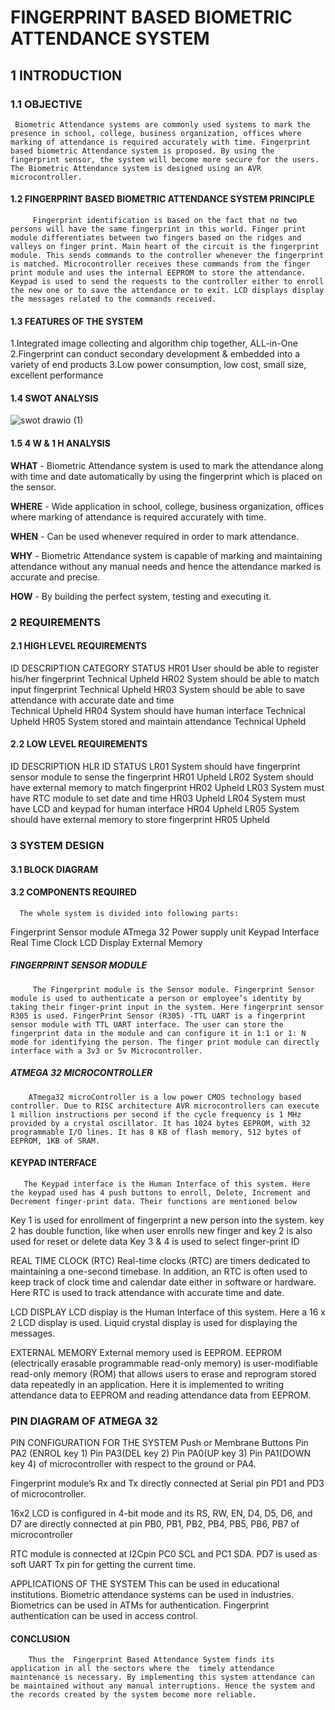# FINGERPRINT BASED BIOMETRIC ATTENDANCE SYSTEM

## 1 INTRODUCTION
### 1.1 OBJECTIVE
     Biometric Attendance systems are commonly used systems to mark the presence in school, college, business organization, offices where marking of attendance is required accurately with time. Fingerprint based biometric Attendance system is proposed. By using the fingerprint sensor, the system will become more secure for the users. The Biometric Attendance system is designed using an AVR microcontroller.

#### 1.2 FINGERPRINT BASED BIOMETRIC ATTENDANCE SYSTEM PRINCIPLE
         Fingerprint identification is based on the fact that no two persons will have the same fingerprint in this world. Finger print module differentiates between two fingers based on the ridges and valleys on finger print. Main heart of the circuit is the fingerprint module. This sends commands to the controller whenever the fingerprint is matched. Microcontroller receives these commands from the finger print module and uses the internal EEPROM to store the attendance. Keypad is used to send the requests to the controller either to enroll the new one or to save the attendance or to exit. LCD displays display the messages related to the commands received.

#### 1.3 FEATURES OF THE SYSTEM
1.Integrated image collecting and algorithm chip together, ALL-in-One
2.Fingerprint can conduct secondary development & embedded into a variety of end products
3.Low power consumption, low cost, small size, excellent performance

#### 1.4 SWOT ANALYSIS
![swot drawio (1)](https://user-images.githubusercontent.com/98818008/154843366-934eae2f-384c-41f2-9c83-e13def5ad3d2.jpg)


#### 1.5 4 W & 1 H ANALYSIS

**WHAT** - Biometric Attendance system is used to mark the attendance along with       time and date automatically by using the fingerprint which is placed on the sensor.

**WHERE** - Wide application in school, college, business organization, offices where marking of attendance is required accurately with time. 

**WHEN** -  Can be used whenever required in order to mark attendance.

**WHY** - Biometric Attendance system is capable of marking and maintaining  attendance without any manual needs and hence the attendance marked is accurate and precise.

**HOW** - By building the perfect system, testing and executing it.

### 2 REQUIREMENTS

#### 2.1 HIGH LEVEL REQUIREMENTS


ID
DESCRIPTION
CATEGORY
STATUS
HR01
User should be able to register his/her fingerprint
Technical
Upheld
HR02
System should be able to match input fingerprint
Technical
Upheld
HR03
System should be able to save attendance with accurate date and time  
Technical
Upheld
HR04
System should have human interface
Technical
Upheld
HR05
System stored and maintain attendance
Technical
Upheld




#### 2.2 LOW LEVEL REQUIREMENTS

      
ID
DESCRIPTION
HLR ID
STATUS
LR01
System should have fingerprint sensor module to sense the fingerprint
HR01
Upheld
LR02
System should have external memory to match fingerprint
HR02
Upheld
LR03
System must have RTC module to set date and time
HR03
Upheld
LR04
System must have LCD and keypad for human interface
HR04
Upheld
LR05
System should have external memory to store fingerprint
HR05
Upheld

### 3    SYSTEM DESIGN

#### 3.1 BLOCK DIAGRAM


 #### 3.2 COMPONENTS REQUIRED
      The whole system is divided into following parts: 
Fingerprint Sensor module
ATmega 32
Power supply unit
Keypad Interface
Real Time Clock
LCD Display
External Memory 
##### FINGERPRINT SENSOR MODULE
         The Fingerprint module is the Sensor module. Fingerprint Sensor module is used to authenticate a person or employee’s identity by taking their finger-print input in the system. Here fingerprint sensor R305 is used. FingerPrint Sensor (R305) -TTL UART is a fingerprint sensor module with TTL UART interface. The user can store the fingerprint data in the module and can configure it in 1:1 or 1: N mode for identifying the person. The finger print module can directly interface with a 3v3 or 5v Microcontroller.

##### ATMEGA 32 MICROCONTROLLER
        ATmega32 microController is a low power CMOS technology based controller. Due to RISC architecture AVR microcontrollers can execute 1 million instructions per second if the cycle frequency is 1 MHz provided by a crystal oscillator. It has 1024 bytes EEPROM, with 32 programmable I/O lines. It has 8 KB of flash memory, 512 bytes of EEPROM, 1KB of SRAM.

#### KEYPAD INTERFACE
       The Keypad interface is the Human Interface of this system. Here the keypad used has 4 push buttons to enroll, Delete, Increment and Decrement finger-print data. Their functions are mentioned below
Key 1 is used for enrollment of fingerprint  a new person into the system. 
key 2 has double function, like when user enrolls new finger and key 2 is also used for reset or delete data 
Key 3 & 4 is used to select finger-print ID 

REAL TIME CLOCK (RTC)
        Real-time clocks (RTC) are timers dedicated to maintaining a one-second timebase. In addition, an RTC is often used to keep track of clock time and calendar date either in software or hardware. Here RTC is used to track attendance with accurate time and date. 



LCD DISPLAY
           LCD display is the Human Interface of this system. Here a 16 x 2 LCD display is used. Liquid crystal display is used for displaying the messages. 

EXTERNAL MEMORY
        External memory used is EEPROM. EEPROM (electrically erasable programmable read-only memory) is user-modifiable read-only memory (ROM) that allows users to erase and reprogram stored data repeatedly in an application. Here it is implemented to writing attendance data to EEPROM and reading attendance data from EEPROM.

### PIN DIAGRAM OF ATMEGA 32

PIN CONFIGURATION FOR THE SYSTEM
 Push or Membrane Buttons 
              Pin PA2 (ENROL key 1)
              Pin PA3(DEL key 2)
              Pin PA0(UP key 3)
              Pin PA1(DOWN key 4) of microcontroller with respect to the ground or PA4. 

Fingerprint module’s Rx and Tx directly connected at Serial pin PD1 and PD3 of microcontroller.

16x2 LCD is configured in 4-bit mode and its RS, RW, EN, D4, D5, D6, and D7 are directly connected at pin PB0, PB1, PB2, PB4, PB5, PB6, PB7 of microcontroller

  RTC module is connected at I2Cpin PC0 SCL and PC1 SDA.
  PD7 is used as soft UART Tx pin for getting the current time.

APPLICATIONS OF THE SYSTEM
This can be used in educational institutions.
Biometric attendance systems can be used in industries.
Biometrics can be used in ATMs for authentication.
Fingerprint authentication can be used in access control.
 
#### CONCLUSION
        Thus the  Fingerprint Based Attendance System finds its application in all the sectors where the  timely attendance maintenance is necessary. By implementing this system attendance can be maintained without any manual interruptions. Hence the system and the records created by the system become more reliable.  








